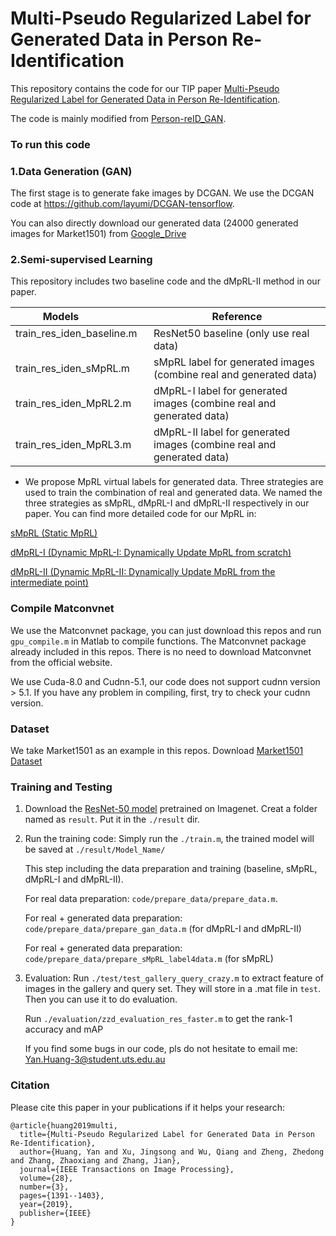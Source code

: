 # Multi-Pseudo Regularized Label for Generated Data in Person Re-Identification
This repository contains the code for our TIP paper [Multi-Pseudo Regularized Label for Generated Data in Person Re-Identification](https://ieeexplore.ieee.org/abstract/document/8485730).

The code is mainly modified from [Person-reID_GAN](https://github.com/layumi/Person-reID_GAN).

### To run this code

### 1.Data Generation (GAN)
The first stage is to generate fake images by DCGAN.
We use the DCGAN code at https://github.com/layumi/DCGAN-tensorflow.

You can also directly download our generated data (24000 generated images for Market1501) from [Google_Drive](https://drive.google.com/open?id=1-Qv8QfmLi24svclJ3Ee-6y5Zk6HLjZfP)

### 2.Semi-supervised Learning
This repository includes two baseline code and the dMpRL-II method in our paper.

| Models               | Reference | 
| --------              | -----  | 
| train_res_iden_baseline.m        | ResNet50 baseline (only use real data) | 
| train_res_iden_sMpRL.m    | sMpRL label for generated images (combine real and generated data)|  
| train_res_iden_MpRL2.m    | dMpRL-I label for generated images (combine real and generated data)| 
| train_res_iden_MpRL3.m | dMpRL-II label for generated images (combine real and generated data)| 

* We propose MpRL virtual labels for generated data. Three strategies are used to train the combination of real and generated data. We named the three strategies as sMpRL, dMpRL-I and dMpRL-II respectively in our paper. You can find more detailed code for our MpRL in:

[sMpRL (Static MpRL)](https://github.com/Huang-3/MpRL-for-person-re-ID/blob/master/matlab/%2Bdagnn/Pseudo_Loss_Multi_Static.m)

[dMpRL-I (Dynamic MpRL-I: Dynamically Update MpRL from scratch)](https://github.com/Huang-3/MpRL-for-person-re-ID/blob/master/matlab/%2Bdagnn/Pseudo_Loss_Multi_Dynamic_1.m)

[dMpRL-II (Dynamic MpRL-II: Dynamically Update MpRL from the intermediate point)](https://github.com/Huang-3/MpRL-for-person-re-ID/blob/master/matlab/%2Bdagnn/Pseudo_Loss_Multi_Dynamic_2.m)


### Compile Matconvnet
We use the Matconvnet package, you can just download this repos and run `gpu_compile.m` in Matlab to compile functions. The Matconvnet package already included in this repos. There is no need to download Matconvnet from the official website.

We use Cuda-8.0 and Cudnn-5.1, our code does not support cudnn version > 5.1. If you have any problem in compiling, first, try to check your cudnn version. 

### Dataset
We take Market1501 as an example in this repos.
Download [Market1501 Dataset](http://www.liangzheng.org/Project/project_reid.html)

### Training and Testing
1. Download the [ResNet-50 model](http://www.vlfeat.org/matconvnet/models/imagenet-resnet-50-dag.mat) pretrained on Imagenet. Creat a folder named as `result`. Put it in the `./result` dir.

2. Run the training code:
   Simply run the  `./train.m`, the trained model will be saved at `./result/Model_Name/`
   
   This step including the data preparation and training (baseline, sMpRL, dMpRL-I and dMpRL-II).
   
   For real data preparation: `code/prepare_data/prepare_data.m`.
   
   For real + generated data preparation: `code/prepare_data/prepare_gan_data.m` (for dMpRL-I and dMpRL-II)
   
   For real + generated data preparation: `code/prepare_data/prepare_sMpRL_label4data.m` (for sMpRL)
   
3. Evaluation:
   Run `./test/test_gallery_query_crazy.m` to extract feature of images in the gallery and query set. They will store in a .mat file in `test`. Then you can use it to do evaluation.
   
   Run `./evaluation/zzd_evaluation_res_faster.m` to get the rank-1 accuracy and mAP
   
   If you find some bugs in our code, pls do not hesitate to email me: Yan.Huang-3@student.uts.edu.au
### Citation
Please cite this paper in your publications if it helps your research:
```
@article{huang2019multi,
  title={Multi-Pseudo Regularized Label for Generated Data in Person Re-Identification},
  author={Huang, Yan and Xu, Jingsong and Wu, Qiang and Zheng, Zhedong and Zhang, Zhaoxiang and Zhang, Jian},
  journal={IEEE Transactions on Image Processing},
  volume={28},
  number={3},
  pages={1391--1403},
  year={2019},
  publisher={IEEE}
}
